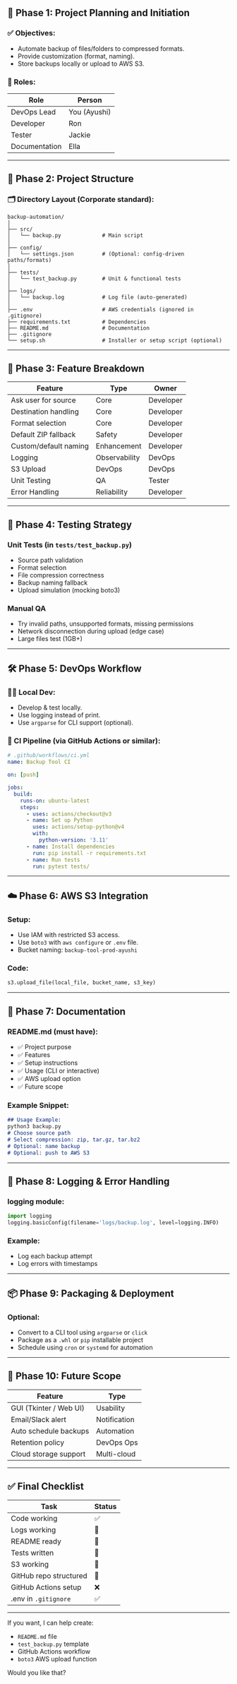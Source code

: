 

## 🚀 Phase 1: **Project Planning and Initiation**

### ✅ Objectives:

* Automate backup of files/folders to compressed formats.
* Provide customization (format, naming).
* Store backups locally or upload to AWS S3.

### 👥 Roles:

| Role          | Person       |
| ------------- | ------------ |
| DevOps Lead   | You (Ayushi) |
| Developer     | Ron          |
| Tester        | Jackie        |
| Documentation | Ella       |

---

## 📁 Phase 2: **Project Structure**

### 🗂 Directory Layout (Corporate standard):

```
backup-automation/
│
├── src/
│   └── backup.py             # Main script
│
├── config/
│   └── settings.json         # (Optional: config-driven paths/formats)
│
├── tests/
│   └── test_backup.py        # Unit & functional tests
│
├── logs/
│   └── backup.log            # Log file (auto-generated)
│
├── .env                      # AWS credentials (ignored in .gitignore)
├── requirements.txt          # Dependencies
├── README.md                 # Documentation
├── .gitignore
└── setup.sh                  # Installer or setup script (optional)
```

---

## 💭 Phase 3: **Feature Breakdown**

| Feature               | Type          | Owner     |
| --------------------- | ------------- | --------- |
| Ask user for source   | Core          | Developer |
| Destination handling  | Core          | Developer |
| Format selection      | Core          | Developer |
| Default ZIP fallback  | Safety        | Developer |
| Custom/default naming | Enhancement   | Developer |
| Logging               | Observability | DevOps    |
| S3 Upload             | DevOps        | DevOps    |
| Unit Testing          | QA            | Tester    |
| Error Handling        | Reliability   | Developer |

---

## 🧪 Phase 4: **Testing Strategy**

### Unit Tests (in `tests/test_backup.py`)

* Source path validation
* Format selection
* File compression correctness
* Backup naming fallback
* Upload simulation (mocking boto3)

### Manual QA

* Try invalid paths, unsupported formats, missing permissions
* Network disconnection during upload (edge case)
* Large files test (1GB+)

---

## 🛠 Phase 5: **DevOps Workflow**

### 🧑‍💻 Local Dev:

* Develop & test locally.
* Use logging instead of print.
* Use `argparse` for CLI support (optional).

### 🧪 CI Pipeline (via GitHub Actions or similar):

```yaml
# .github/workflows/ci.yml
name: Backup Tool CI

on: [push]

jobs:
  build:
    runs-on: ubuntu-latest
    steps:
      - uses: actions/checkout@v3
      - name: Set up Python
        uses: actions/setup-python@v4
        with:
          python-version: '3.11'
      - name: Install dependencies
        run: pip install -r requirements.txt
      - name: Run tests
        run: pytest tests/
```

---

## ☁️ Phase 6: **AWS S3 Integration**

### Setup:

* Use IAM with restricted S3 access.
* Use `boto3` with `aws configure` or `.env` file.
* Bucket naming: `backup-tool-prod-ayushi`

### Code:

```python
s3.upload_file(local_file, bucket_name, s3_key)
```

---

## 📜 Phase 7: **Documentation**

### README.md (must have):

* ✅ Project purpose
* ✅ Features
* ✅ Setup instructions
* ✅ Usage (CLI or interactive)
* ✅ AWS upload option
* ✅ Future scope

### Example Snippet:

```markdown
## Usage Example:
python3 backup.py
# Choose source path
# Select compression: zip, tar.gz, tar.bz2
# Optional: name backup
# Optional: push to AWS S3
```

---

## 🧯 Phase 8: **Logging & Error Handling**

### logging module:

```python
import logging
logging.basicConfig(filename='logs/backup.log', level=logging.INFO)
```

### Example:

* Log each backup attempt
* Log errors with timestamps

---

## 📦 Phase 9: **Packaging & Deployment**

### Optional:

* Convert to a CLI tool using `argparse` or `click`
* Package as a `.whl` or `pip` installable project
* Schedule using `cron` or `systemd` for automation

---

## 🔮 Phase 10: **Future Scope**

| Feature                | Type         |
| ---------------------- | ------------ |
| GUI (Tkinter / Web UI) | Usability    |
| Email/Slack alert      | Notification |
| Auto schedule backups  | Automation   |
| Retention policy       | DevOps Ops   |
| Cloud storage support  | Multi-cloud  |

---

## ✅ Final Checklist

| Task                   | Status |
| ---------------------- | ------ |
| Code working           | ✅      |
| Logs working           | 🔄     |
| README ready           | 🔄     |
| Tests written          | 🔄     |
| S3 working             | 🔄     |
| GitHub repo structured | 🔄     |
| GitHub Actions setup   | ❌      |
| .env in `.gitignore`   | ✅      |

---

If you want, I can help create:

* `README.md` file
* `test_backup.py` template
* GitHub Actions workflow
* `boto3` AWS upload function

Would you like that?
